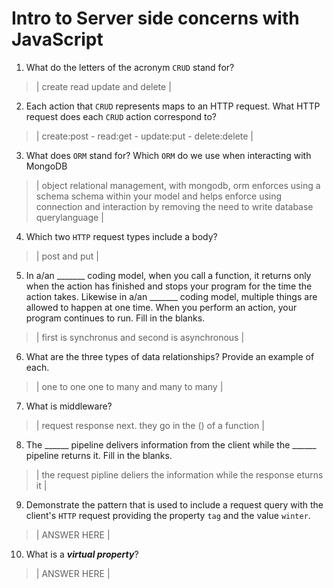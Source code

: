 # Intro to Server side concerns with JavaScript
01. What do the letters of the acronym `CRUD` stand for?

  > | create read update and delete |

02. Each action that `CRUD` represents maps to an HTTP request. What HTTP request does each `CRUD` action correspond to?

  > | create:post - read:get - update:put - delete:delete |

03. What does `ORM` stand for? Which `ORM` do we use when interacting with MongoDB

  > | object relational management, with mongodb, orm enforces using a schema schema within your model and helps enforce using connection and interaction by removing the need to write database querylanguage |

04. Which two `HTTP` request types include a body?

  > | post and put |

05. In a/an _______ coding model, when you call a function, it returns only when the action has finished and stops your program for the time the action takes. Likewise in a/an _______ coding model, multiple things are allowed to happen at one time. When you perform an action, your program continues to run.  Fill in the blanks.

  > | first is synchronus and second is asynchronous |

06. What are the three types of data relationships? Provide an example of each.

  > |  one to one one to many and many to many |

07. What is middleware?

  > | request response next. they go in the () of a function  |

08. The ______ pipeline delivers information from the client while the ______ pipeline returns it. Fill in the blanks. 

  > | the request pipline deliers the information while the response eturns it |

09. Demonstrate the pattern that is used to include a request query with the client's `HTTP` request providing the property `tag` and the value `winter`.

  > | ANSWER HERE |

10. What is a ***virtual property***?

  > | ANSWER HERE |
